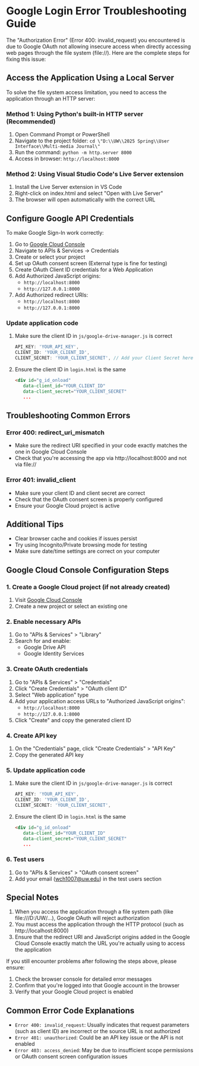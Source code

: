 # Google Login Error Troubleshooting Guide

The "Authorization Error" (Error 400: invalid_request) you encountered is due to Google OAuth not allowing insecure access when directly accessing web pages through the file system (file://). Here are the complete steps for fixing this issue:

## Access the Application Using a Local Server

To solve the file system access limitation, you need to access the application through an HTTP server:

### Method 1: Using Python's built-in HTTP server (Recommended)
1. Open Command Prompt or PowerShell
2. Navigate to the project folder: `cd \"D:\\UW\\2025 Spring\\User Interface\\Multi-media Journal\"`
3. Run the command: `python -m http.server 8000`
4. Access in browser: `http://localhost:8000`

### Method 2: Using Visual Studio Code's Live Server extension
1. Install the Live Server extension in VS Code
2. Right-click on index.html and select "Open with Live Server"
3. The browser will open automatically with the correct URL

## Configure Google API Credentials

To make Google Sign-In work correctly:

1. Go to [Google Cloud Console](https://console.cloud.google.com/)
2. Navigate to APIs & Services → Credentials
3. Create or select your project
4. Set up OAuth consent screen (External type is fine for testing)
5. Create OAuth Client ID credentials for a Web Application
6. Add Authorized JavaScript origins:
   - `http://localhost:8000`
   - `http://127.0.0.1:8000` 
7. Add Authorized redirect URIs:
   - `http://localhost:8000`
   - `http://127.0.0.1:8000`

### Update application code
1. Make sure the client ID in `js/google-drive-manager.js` is correct
   ```javascript
   API_KEY: 'YOUR_API_KEY', 
   CLIENT_ID: 'YOUR_CLIENT_ID',
   CLIENT_SECRET: 'YOUR_CLIENT_SECRET', // Add your Client Secret here
   ```

2. Ensure the client ID in `login.html` is the same
   ```html
   <div id="g_id_onload"
      data-client_id="YOUR_CLIENT_ID"
      data-client_secret="YOUR_CLIENT_SECRET"
      ...
   ```

## Troubleshooting Common Errors

### Error 400: redirect_uri_mismatch
- Make sure the redirect URI specified in your code exactly matches the one in Google Cloud Console
- Check that you're accessing the app via http://localhost:8000 and not via file://

### Error 401: invalid_client
- Make sure your client ID and client secret are correct
- Check that the OAuth consent screen is properly configured
- Ensure your Google Cloud project is active

## Additional Tips

- Clear browser cache and cookies if issues persist
- Try using Incognito/Private browsing mode for testing
- Make sure date/time settings are correct on your computer

## Google Cloud Console Configuration Steps

### 1. Create a Google Cloud project (if not already created)
1. Visit [Google Cloud Console](https://console.cloud.google.com/)
2. Create a new project or select an existing one

### 2. Enable necessary APIs
1. Go to "APIs & Services" > "Library"
2. Search for and enable:
   - Google Drive API
   - Google Identity Services

### 3. Create OAuth credentials
1. Go to "APIs & Services" > "Credentials"
2. Click "Create Credentials" > "OAuth client ID"
3. Select "Web application" type
4. Add your application access URLs to "Authorized JavaScript origins":
   - `http://localhost:8000`
   - `http://127.0.0.1:8000`
5. Click "Create" and copy the generated client ID

### 4. Create API key
1. On the "Credentials" page, click "Create Credentials" > "API Key"
2. Copy the generated API key

### 5. Update application code
1. Make sure the client ID in `js/google-drive-manager.js` is correct
   ```javascript
   API_KEY: 'YOUR_API_KEY', 
   CLIENT_ID: 'YOUR_CLIENT_ID',
   CLIENT_SECRET: 'YOUR_CLIENT_SECRET',
   ```

2. Ensure the client ID in `login.html` is the same
   ```html
   <div id="g_id_onload"
      data-client_id="YOUR_CLIENT_ID"
      data-client_secret="YOUR_CLIENT_SECRET"
      ...
   ```

### 6. Test users
1. Go to "APIs & Services" > "OAuth consent screen"
2. Add your email (wch1007@uw.edu) in the test users section

## Special Notes

1. When you access the application through a file system path (like file:///D:/UW/...), Google OAuth will reject authorization
2. You must access the application through the HTTP protocol (such as http://localhost:8000)
3. Ensure that the redirect URI and JavaScript origins added in the Google Cloud Console exactly match the URL you're actually using to access the application

If you still encounter problems after following the steps above, please ensure:
1. Check the browser console for detailed error messages
2. Confirm that you're logged into that Google account in the browser
3. Verify that your Google Cloud project is enabled

## Common Error Code Explanations

- `Error 400: invalid_request`: Usually indicates that request parameters (such as client ID) are incorrect or the source URL is not authorized
- `Error 401: unauthorized`: Could be an API key issue or the API is not enabled
- `Error 403: access_denied`: May be due to insufficient scope permissions or OAuth consent screen configuration issues 